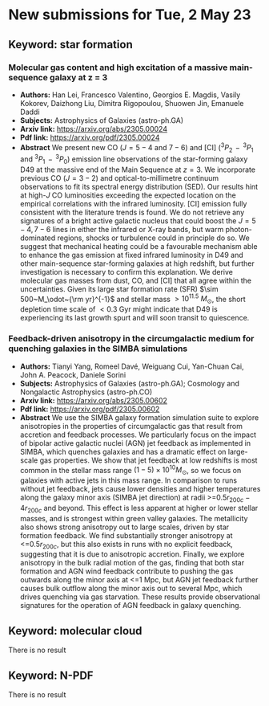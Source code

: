 # New submissions for Tue,  2 May 23
## Keyword: star formation
### Molecular gas content and high excitation of a massive main-sequence  galaxy at z = 3
 - **Authors:** Han Lei, Francesco Valentino, Georgios E. Magdis, Vasily Kokorev, Daizhong Liu, Dimitra Rigopoulou, Shuowen Jin, Emanuele Daddi
 - **Subjects:** Astrophysics of Galaxies (astro-ph.GA)
 - **Arxiv link:** https://arxiv.org/abs/2305.00024
 - **Pdf link:** https://arxiv.org/pdf/2305.00024
 - **Abstract**
 We present new CO ($J=5-4$ and $7-6$) and [CI] ($^3P_2\,-\, ^3P_1$ and $^3P_1\,-\, ^3P_0$) emission line observations of the star-forming galaxy D49 at the massive end of the Main Sequence at $z=3$. We incorporate previous CO ($J=3-2$) and optical-to-millimetre continuum observations to fit its spectral energy distribution (SED). Our results hint at high-$J$ CO luminosities exceeding the expected location on the empirical correlations with the infrared luminosity. [CI] emission fully consistent with the literature trends is found. We do not retrieve any signatures of a bright active galactic nucleus that could boost the $J=5-4,\,7-6$ lines in either the infrared or X-ray bands, but warm photon-dominated regions, shocks or turbulence could in principle do so. We suggest that mechanical heating could be a favourable mechanism able to enhance the gas emission at fixed infrared luminosity in D49 and other main-sequence star-forming galaxies at high redshift, but further investigation is necessary to confirm this explanation. We derive molecular gas masses from dust, CO, and [CI] that all agree within the uncertainties. Given its large star formation rate (SFR) $\sim 500~M_\odot~{\rm yr}^{-1}$ and stellar mass $>10^{11.5}~M_\odot$, the short depletion time scale of $<0.3$ Gyr might indicate that D49 is experiencing its last growth spurt and will soon transit to quiescence.
### Feedback-driven anisotropy in the circumgalactic medium for quenching  galaxies in the SIMBA simulations
 - **Authors:** Tianyi Yang, Romeel Davé, Weiguang Cui, Yan-Chuan Cai, John A. Peacock, Daniele Sorini
 - **Subjects:** Astrophysics of Galaxies (astro-ph.GA); Cosmology and Nongalactic Astrophysics (astro-ph.CO)
 - **Arxiv link:** https://arxiv.org/abs/2305.00602
 - **Pdf link:** https://arxiv.org/pdf/2305.00602
 - **Abstract**
 We use the SIMBA galaxy formation simulation suite to explore anisotropies in the properties of circumgalactic gas that result from accretion and feedback processes. We particularly focus on the impact of bipolar active galactic nuclei (AGN) jet feedback as implemented in SIMBA, which quenches galaxies and has a dramatic effect on large-scale gas properties. We show that jet feedback at low redshifts is most common in the stellar mass range $(1-5)\times 10^{10}M_\odot$, so we focus on galaxies with active jets in this mass range. In comparison to runs without jet feedback, jets cause lower densities and higher temperatures along the galaxy minor axis (SIMBA jet direction) at radii >=$0.5r_{200c}-4r_{200c}$ and beyond. This effect is less apparent at higher or lower stellar masses, and is strongest within green valley galaxies. The metallicity also shows strong anisotropy out to large scales, driven by star formation feedback. We find substantially stronger anisotropy at <=$0.5r_{200c}$, but this also exists in runs with no explicit feedback, suggesting that it is due to anisotropic accretion. Finally, we explore anisotropy in the bulk radial motion of the gas, finding that both star formation and AGN wind feedback contribute to pushing the gas outwards along the minor axis at <=1 Mpc, but AGN jet feedback further causes bulk outflow along the minor axis out to several Mpc, which drives quenching via gas starvation. These results provide observational signatures for the operation of AGN feedback in galaxy quenching.
## Keyword: molecular cloud
There is no result 
## Keyword: N-PDF
There is no result 
